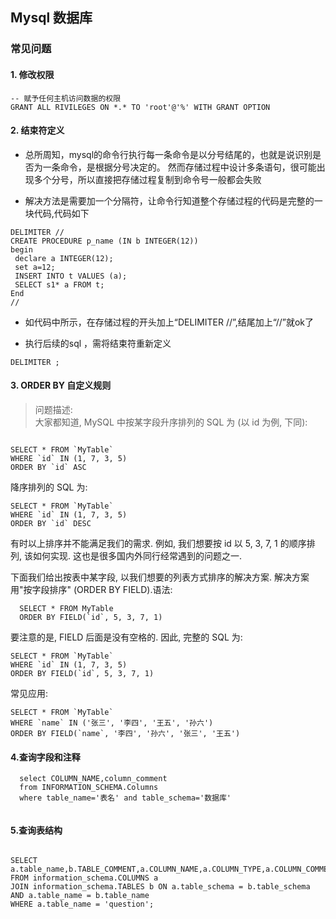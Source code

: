 ## Mysql 数据库

### 常见问题

#### 1. 修改权限
```mysql
-- 赋予任何主机访问数据的权限
GRANT ALL RIVILEGES ON *.* TO 'root'@'%' WITH GRANT OPTION              
```
#### 2. 结束符定义

- 总所周知，mysql的命令行执行每一条命令是以分号结尾的，也就是说识别是否为一条命令，是根据分号决定的。
然而存储过程中设计多条语句，很可能出现多个分号，所以直接把存储过程复制到命令号一般都会失败


- 解决方法是需要加一个分隔符，让命令行知道整个存储过程的代码是完整的一块代码,代码如下

```mysql
DELIMITER //     
CREATE PROCEDURE p_name (IN b INTEGER(12))     
begin     
 declare a INTEGER(12);     
 set a=12;     
 INSERT INTO t VALUES (a);     
 SELECT s1* a FROM t;     
End     
//    

```
- 如代码中所示，在存储过程的开头加上“DELIMITER //”,结尾加上“//”就ok了


- 执行后续的sql ，需将结束符重新定义

```mysql
DELIMITER ;
```

#### 3. ORDER BY 自定义规则

> 问题描述:  
大家都知道, MySQL 中按某字段升序排列的 SQL 为 (以 id 为例, 下同):

```mysql

SELECT * FROM `MyTable` 
WHERE `id` IN (1, 7, 3, 5) 
ORDER BY `id` ASC

```

降序排列的 SQL 为:

```mysql
SELECT * FROM `MyTable` 
WHERE `id` IN (1, 7, 3, 5) 
ORDER BY `id` DESC
```
有时以上排序并不能满足我们的需求. 例如, 我们想要按 id 以 5, 3, 7, 1 的顺序排列, 该如何实现. 这也是很多国内外同行经常遇到的问题之一.

下面我们给出按表中某字段, 以我们想要的列表方式排序的解决方案.
解决方案用"按字段排序" (ORDER BY FIELD).语法:

```mysql
  SELECT * FROM MyTable 
  ORDER BY FIELD(`id`, 5, 3, 7, 1)
```
要注意的是, FIELD 后面是没有空格的.
因此, 完整的 SQL 为:

```mysql
SELECT * FROM `MyTable` 
WHERE `id` IN (1, 7, 3, 5) 
ORDER BY FIELD(`id`, 5, 3, 7, 1)
```
常见应用:

```mysql
SELECT * FROM `MyTable` 
WHERE `name` IN ('张三', '李四', '王五', '孙六') 
ORDER BY FIELD(`name`, '李四', '孙六', '张三', '王五')
```

#### 4.查询字段和注释

```mysql
  select COLUMN_NAME,column_comment 
  from INFORMATION_SCHEMA.Columns 
  where table_name='表名' and table_schema='数据库'
  
```

#### 5.查询表结构

```mysql

SELECT a.table_name,b.TABLE_COMMENT,a.COLUMN_NAME,a.COLUMN_TYPE,a.COLUMN_COMMENT 
FROM information_schema.COLUMNS a 
JOIN information_schema.TABLES b ON a.table_schema = b.table_schema AND a.table_name = b.table_name
WHERE a.table_name = 'question';

```